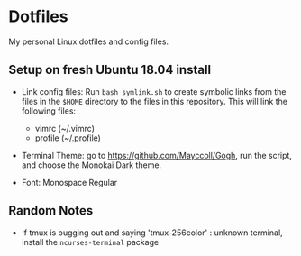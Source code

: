 # Dotfiles

My personal Linux dotfiles and config files.

## Setup on fresh Ubuntu 18.04 install

- Link config files: Run `bash symlink.sh` to create symbolic links from the files in the `$HOME` directory to the files in this repository. This will link the following files:
    - vimrc (~/.vimrc)
    - profile (~/.profile)

- Terminal Theme: go to <https://github.com/Mayccoll/Gogh>, run the script, and choose the Monokai Dark theme.

- Font: Monospace Regular

## Random Notes

- If tmux is bugging out and saying 'tmux-256color' : unknown terminal, install the `ncurses-terminal` package
